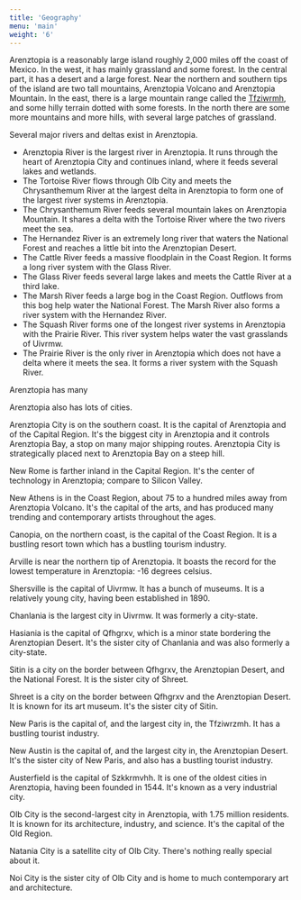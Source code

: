 ```yaml
---
title: 'Geography'
menu: 'main'
weight: '6'
---
```


Arenztopia is a reasonably large island roughly 2,000 miles off the coast of Mexico. In the west, it has mainly grassland and some forest. In the central part, it has a desert and a large forest. Near the northern and southern tips of the island are two tall mountains, Arenztopia Volcano and Arenztopia Mountain. In the east, there is a large mountain range called the [Tfziwrmh](https://www.arenztopia.com/tourism/#national-parks), and some hilly terrain dotted with some forests. In the north there are some more mountains and more hills, with several large patches of grassland.

Several major rivers and deltas exist in Arenztopia.

* Arenztopia River is the largest river in Arenztopia. It runs through the heart of Arenztopia City and continues inland, where it feeds several lakes and wetlands.
* The Tortoise River flows through Olb City and meets the Chrysanthemum River at the largest delta in Arenztopia to form one of the largest river systems in Arenztopia.
* The Chrysanthemum River feeds several mountain lakes on Arenztopia Mountain. It shares a delta with the Tortoise River where the two rivers meet the sea.
* The Hernandez River is an extremely long river that waters the National Forest and reaches a little bit into the Arenztopian Desert. 
* The Cattle River feeds a massive floodplain in the Coast Region. It forms a long river system with the Glass River. 
* The Glass River feeds several large lakes and meets the Cattle River at a third lake.
* The Marsh River feeds a large bog in the Coast Region. Outflows from this bog help water the National Forest. The Marsh River also forms a river system with the Hernandez River.
* The Squash River forms one of the longest river systems in Arenztopia with the Prairie River. This river system helps water the vast grasslands of Uivrmw.
* The Prairie River is the only river in Arenztopia which does not have a delta where it meets the sea. It forms a river system with the Squash River.

Arenztopia has many 

Arenztopia also has lots of cities.

Arenztopia City is on the southern coast. It is the capital of Arenztopia and of the Capital Region. It's the biggest city in Arenztopia and it controls Arenztopia Bay, a stop on many major shipping routes. Arenztopia City is strategically placed next to Arenztopia Bay on a steep hill.

New Rome is farther inland in the Capital Region. It's the center of technology in Arenztopia; compare to Silicon Valley.

New Athens is in the Coast Region, about 75 to a hundred miles away from Arenztopia Volcano. It's the capital of the arts, and has produced many trending and contemporary artists throughout the ages.

Canopia, on the northern coast, is the capital of the Coast Region. It is a bustling resort town which has a bustling tourism industry.

Arville is near the northern tip of Arenztopia. It boasts the record for the lowest temperature in Arenztopia: -16 degrees celsius.

Shersville is the capital of Uivrmw. It has a bunch of museums. It is a relatively young city, having been established in 1890.

Chanlania is the largest city in Uivrmw. It was formerly a city-state.

Hasiania is the capital of Qfhgrxv, which is a minor state bordering the Arenztopian Desert. It's the sister city of Chanlania and was also formerly a city-state.

Sitin is a city on the border between Qfhgrxv, the Arenztopian Desert, and the National Forest. It is the sister city of Shreet.

Shreet is a city on the border between Qfhgrxv and the Arenztopian Desert. It is known for its art museum. It's the sister city of Sitin. 

New Paris is the capital of, and the largest city in, the Tfziwrzmh. It has a bustling tourist industry.

New Austin is the capital of, and the largest city in, the Arenztopian Desert. It's the sister city of New Paris, and also has a bustling tourist industry.

Austerfield is the capital of Szkkrmvhh. It is one of the oldest cities in Arenztopia, having been founded in 1544. It's known as a very industrial city.

Olb City is the second-largest city in Arenztopia, with 1.75 million residents. It is known for its architecture, industry, and science. It's the capital of the Old Region.

Natania City is a satellite city of Olb City. There's nothing really special about it.

Noi City is the sister city of Olb City and is home to much contemporary art and architecture.
